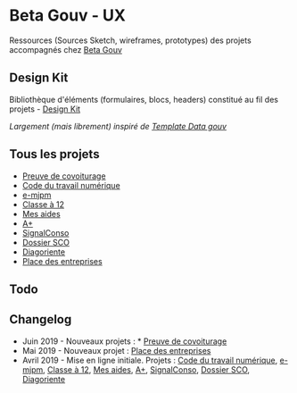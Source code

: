 # Beta Gouv - UX

Ressources (Sources Sketch, wireframes, prototypes) des projets accompagnés chez [Beta Gouv](https://github.com/betagouv)

## Design Kit

Bibliothèque d'éléments (formulaires, blocs, headers) constitué au fil des projets - [Design Kit](./designkit/)

_Largement (mais librement) inspiré de [Template Data gouv](https://template.data.gouv.fr/)_

## Tous les projets

* [Preuve de covoiturage](./preuve-de-covoiturage/)
* [Code du travail numérique](./codedutravail/)
* [e-mjpm](./e-mjpm/)
* [Classe à 12](./classe-a-12/)
* [Mes aides](./mes-aides/)
* [A+](./aplus/)
* [SignalConso](./signalconso/)
* [Dossier SCO](./dossiersco/)
* [Diagoriente](./diagoriente/) 
* [Place des entreprises](./place-des-entreprises/)

## Todo


## Changelog

* Juin 2019 - Nouveaux projets : * [Preuve de covoiturage](./preuve-de-covoiturage/)
* Mai 2019 - Nouveaux projet : [Place des entreprises](./place-des-entreprises/)
* Avril 2019 - Mise en ligne initiale. Projets : [Code du travail numérique](./codedutravail/), [e-mjpm](./e-mjpm/), [Classe à 12](./classe-a-12/), [Mes aides](./mes-aides/), [A+](./aplus/), [SignalConso](./signalconso/), [Dossier SCO](./dossiersco/), [Diagoriente](./diagoriente/) 


